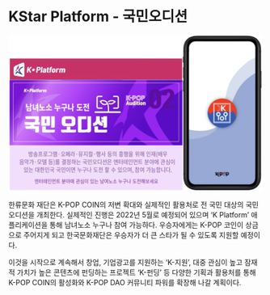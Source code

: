 # KStar Platform - 국민오디션

![](<../../../../../.gitbook/assets/image (2).png>)

한류문화 재단은 K-POP COIN의 저변 확대와 실제적인 활용처로 전 국민 대상의 국민 오디션을 개최한다. 실제적인 진행은 2022년 5월로 예정되어 있으며 ‘K Platform’ 애플리케이션을 통해 남녀노소 누구나 참여 가능하다. 우승자에게는 K-POP 코인이 상금으로 주어지게 되고 한국문화재단은 우승자가 더 큰 스타가 될 수 있도록 지원할 예정이다.

&#x20;이것을 시작으로 계속해서 창업, 기업광고를 지원하는 ‘K-지원’, 대중 관심이 높고 잠재적 가치가 높은 콘텐츠에 펀딩하는 프로젝트 ‘K-펀딩’ 등 다양한 기획과 활용처를 통해 K-POP COIN의 활성화와 K-POP DAO 커뮤니티 파워를 확장해 나갈 계획이다.
